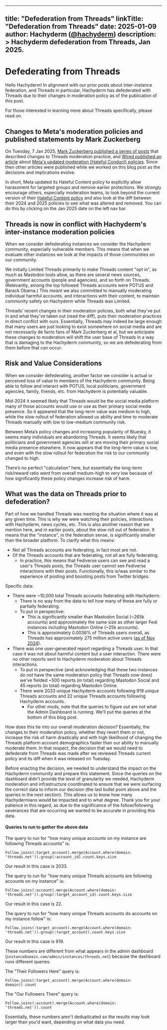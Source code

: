 
---
title: "Defederation from Threads"
linkTitle: "Defederation from Threads"
date: 2025-01-09
author: Hachyderm ([@hachyderm](https://hachyderm.io/@hachyderm))
description: >
  Hachyderm defederation from Threads, Jan 2025.
---



# Defederating from Threads

Hello Hachyderm! In alignment with our prior posts about inter-instance federation, and Threads in particular, Hachyderm has defederated with Threads due to their changes in moderation policy as of the publication of this post.

For those interested in learning more about Threads specifically, please read on.


## Changes to Meta's moderation policies and published statements by Mark Zuckerberg

On Tuesday, 7 Jan 2025, [Mark Zuckerberg published a series of posts](https://www.threads.net/@zuck/post/DEhgYx4JbEG) that described changes to Threads moderation practice, and [Wired published an article](https://www.wired.com/story/meta-immigration-gender-policies-change/) about [Meta's updated moderation (Hateful Conduct) policies](https://transparency.meta.com/policies/community-standards/hateful-conduct/). Since then other articles were published while we worked on this blog post as the decisions and implications evolve.

In short, Meta updated its Hateful Content policy to explicitly allow harassment for targeted groups and remove earlier protections. We strongly encourage others, especially moderation teams, to look beyond the current version of their [Hateful Content policy](https://transparency.meta.com/policies/community-standards/hateful-conduct/) and also look at the diff between their 2024 and 2025 policies to see what was altered and removed. You can do this by clicking on the Jan 2025 date on the left nav bar.


## Threads is now in conflict with Hachyderm's inter-instance moderation policies

When we consider defederating instances we consider the Hachyderm community, especially vulnerable members. This means that when we evaluate other instances we look at the impacts of those communities on our community.

We initially Limited Threads primarily to make Threads content "opt in", as much as Mastodon tools allow, as there are several news sources, government accounts (people and agencies), and so forth on Threads. (Relevantly, among the top followed Threads accounts were POTUS and Barack Obama.) This meant we also committed to manually moderating individual harmful accounts, and interactions with their content, to maintain community safety on Hachyderm while Threads was Limited.

Threads’ recent changes in their moderation policies, both what they've put in and what they've taken out (read the diff), puts their moderation practices in direct conflict with ours. Essentially, Threads may indeed be large enough that many users are just looking to exist somewhere on social media and are not necessarily de facto fans of Mark Zuckerberg et al, but we anticipate these changes to moderation will shift the user base of Threads in a way that is damaging to the Hachyderm community, so we are defederating from them before that can occur.


## Risk and Value Considerations

When we consider defederating, another factor we consider is actual or perceived loss of value to members of the Hachyderm community. Being able to follow and interact with POTUS, local politicians, government agencies, family, friends, etc. from Hachyderm is potentially valuable.

Mid-2024 it seemed likely that Threads would be the social media platform many of those accounts would use or use as their primary social media presence. So it appeared that the long-term value was medium to high, while the slow rollout of federation allowed us ability and time to moderate Threads manually with low to low-medium community risk.

Between Meta’s policy changes and increasing popularity of Bluesky, it seems many individuals are abandoning Threads. It seems likely that politicians and government agencies will or are moving their primary social media presence elsewhere. It now appears that the long-term value is low, and even with the slow rollout for federation the risk to our community changed to high.

There’s no perfect "calculation" here, but essentially the long-term risk/reward ratio went from overall medium-high to very low because of how significantly these policy changes increase risk of harm.


## What was the data on Threads prior to defederation?

Part of how we handled Threads was meeting the situation where it was at any given time. This is why we were watching their policies, interactions with Hachyderm, news cycles, etc. This is also another reason that we mention here, and in earlier posts, about the slow roll out of federation. It means that the "instance", in the federation sense, is significantly smaller than the broader platform. To clarify what this means:



* Not all Threads accounts are federating, in fact most are not.
* Of the Threads accounts that are federating, not all are fully federating.
    * In practice, this means that Fediverse users can see and read a user's Threads posts, the Threads user cannot see Fediverse interactions with their posts. Functionally, this is/was similar to the experience of posting and boosting posts from Twitter bridges.

Specific data:



* There were ~10,000 total Threads accounts federating with Hachyderm.
    * There is no way from the data to tell how many of these are fully or partially federating.
    * To put in perspective:
        * This is significantly smaller than Mastodon Social (~265k accounts) and approximately the same size as other larger Fedi instances including Mastodon Online (~25k accounts).
        * This is approximately 0.0036% of Threads users overall, as Threads has approximately 275 million active users ([as of Nov 2024](https://techcrunch.com/2024/11/03/threads-now-has-275m-monthly-active-users/)).
* There was one user-generated report regarding a Threads user. In that case it was not about harmful content but a user interaction. There were no other reports sent to Hachyderm moderation about Threads interactions.
    * To put in perspective (and acknowledging that these two instances *do not* have the same moderation policy that Threads now does) we've fielded ~500 reports (in total) regarding Mastodon Social and 45 reports (in total) regarding Mastodon Online.
	* There were 2033 unique Hachyderm accounts following 919 unique Threads accounts and 22 unique Threads accounts following Hachyderm accounts.
    	* For other mods, note that the queries to figure out are not what the Admin Dashboard is running. We'll put the queries at the bottom of this blog post.

How does this tie into our overall moderation decision? Essentially, the changes to their moderation policy, whether they revert them or not, increase the risk of harm drastically and with high likelihood of changing the Threads platform account demographics faster than our ability to manually moderate them. In that respect, the decision that we would need to defederate from Threads was made after we reviewed Threads current policy and its diff when it was released on Tuesday.

Before enacting the decision, we needed to understand the impact on the Hachyderm community and prepare this statement. Since the queries on the dashboard didn't provide the level of granularity we needed, Hachyderm moderation and infrastructure coordinated to ensure that we were surfacing the correct data to inform our decision (the last bullet point above and the queries in the next section). This allows us to know how many Hachydermians would be impacted and to what degree. Thank you for your patience in this regard, as due to the significance of the follow/following severances that are occurring we wanted to be accurate in providing this data.

#### Queries to run to gather the above data

The query to run for "how many unique accounts on my instance are
following Threads accounts" is:

```
Follow.joins(:target_account).merge(Account.where(domain: 'threads.net')).group(:account_id).count.keys.size
```

Our result in this case is 2033.

The query to run for "how many unique Threads accounts are
following accounts on my instance" is: 

```
Follow.joins(:account).merge(Account.where(domain: 'threads.net')).group(:target_account_id).count.keys.size
```

Our result in this case is 22.

The query to run for "how many unique Threads accounts do accounts
on my instance follow" is:

```
Follow.joins(:target_account).merge(Account.where(domain: 'threads.net')).group(:target_account).count.keys.size
```

Our result in this case is 919.

These numbers are different from what appears in the admin dashboard (`instanceDomain.com/admin/instances/threads.net`) because the dashboard runs different queries.

The "Their Followers Here" query is:

```
Follow.joins(:target_account).merge(Account.where(domain: domain)).count
```

The "Our Followers There" query is:

```
Follow.joins(:account).merge(Account.where(domain: 'threads.net')).count
```

Essentially, these numbers aren't deduplicated so the results may
look larger than you'd want, depending on what data you need.
